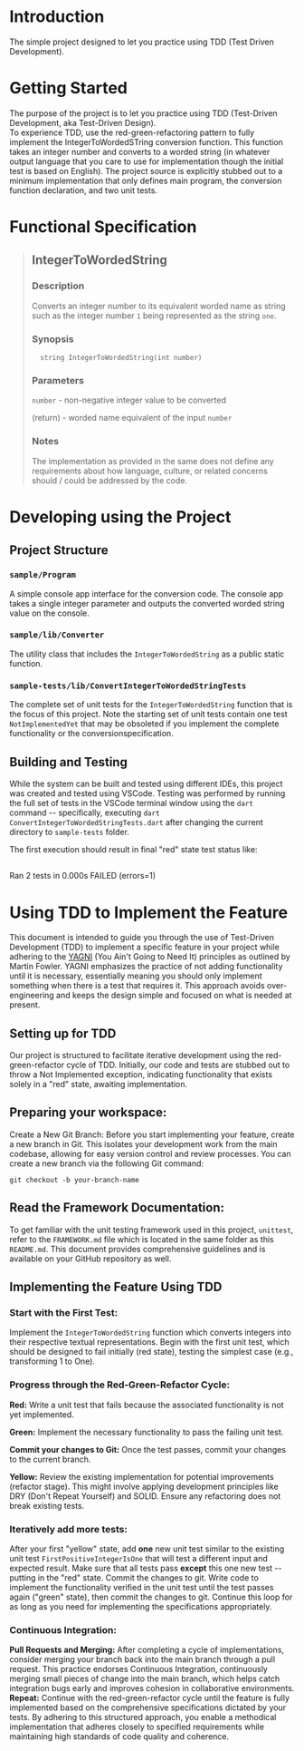 # Introduction

The simple project designed to let you practice using TDD (Test Driven Development).

# Getting Started

The purpose of the project is to let you practice using TDD (Test-Driven Development, aka Test-Driven Design). \
To experience TDD, use the red-green-refactoring pattern to fully implement the IntegerToWordedSTring conversion function. This function takes an integer number and converts to a worded string (in whatever output language that you care to use for implementation though the initial test is based on English). The project source is explicitly stubbed out to a minimum implementation that only defines main program, the conversion function declaration, and two unit tests.

# Functional Specification

> ## IntegerToWordedString
>
> ### Description
>
> Converts an integer number to its equivalent worded name as string
> such as the integer number `1` being represented as the string `one`.
>
> ### Synopsis
>
>       string IntegerToWordedString(int number)
>
> ### Parameters
>
> `number` - non-negative integer value to be converted
>
> (return) - worded name equivalent of the input `number`
>
> ### Notes
>
> The implementation as provided in the same does not define any requirements
> about how language, culture, or related concerns should / could be
> addressed by the code.

# Developing using the Project

## Project Structure

### `sample/Program`

A simple console app interface for the conversion code. The console app takes a single integer parameter and outputs the converted worded string value on the console.

### `sample/lib/Converter`

The utility class that includes the `IntegerToWordedString` as a public static function.

### `sample-tests/lib/ConvertIntegerToWordedStringTests`

The complete set of unit tests for the `IntegerToWordedString` function that is the focus of this project. Note the starting set of unit tests contain one test `NotImplementedYet` that may be obsoleted if you implement the complete functionality or the conversionspecification.

## Building and Testing

While the system can be built and tested using different IDEs, this project was created and tested using VSCode. Testing was performed by running the full set of tests in the VSCode terminal window using the `dart ` command -- specifically, executing `dart ConvertIntegerToWordedStringTests.dart` after changing the current directory to `sample-tests` folder.

The first execution should result in final "red" state test status like:

## <span style="color:red; font-family:monospace; font-weight: bold; white-space: pre-wrap;">

Ran 2 tests in 0.000s
FAILED (errors=1)

</span>

# Using TDD to Implement the Feature

This document is intended to guide you through the use of Test-Driven Development (TDD) to implement a specific feature in your project while adhering to the <a href="https://martinfowler.com/bliki/Yagni.html">YAGNI</a> (You Ain't Going to Need It) principles as outlined by Martin Fowler. YAGNI emphasizes the practice of not adding functionality until it is necessary, essentially meaning you should only implement something when there is a test that requires it. This approach avoids over-engineering and keeps the design simple and focused on what is needed at present.

## Setting up for TDD

Our project is structured to facilitate iterative development using the red-green-refactor cycle of TDD. Initially, our code and tests are stubbed out to throw a Not Implemented exception, indicating functionality that exists solely in a "red" state, awaiting implementation.

## Preparing your workspace:

Create a New Git Branch: Before you start implementing your feature, create a new branch in Git. This isolates your development work from the main codebase, allowing for easy version control and review processes. You can create a new branch via the following Git command:

```
git checkout -b your-branch-name
```

## Read the Framework Documentation:

To get familiar with the unit testing framework used in this project, `unittest`, refer to the `FRAMEWORK.md` file which is located in the same folder as this `README.md`. This document provides comprehensive guidelines and is available on your GitHub repository as well.

## Implementing the Feature Using TDD

### Start with the First Test:

Implement the `IntegerToWordedString` function which converts integers into their respective textual representations. Begin with the first unit test, which should be designed to fail initially (red state), testing the simplest case (e.g., transforming 1 to One).

### Progress through the Red-Green-Refactor Cycle:

**Red:** Write a unit test that fails because the associated functionality is not yet implemented.

**Green:** Implement the necessary functionality to pass the failing unit test.

**Commit your changes to Git:** Once the test passes, commit your changes to the current branch.

**Yellow:** Review the existing implementation for potential improvements (refactor stage). This might involve applying development principles like DRY (Don't Repeat Yourself) and SOLID. Ensure any refactoring does not break existing tests.

### Iteratively add more tests:

After your first "yellow" state, add **one** new unit test similar to the existing unit test `FirstPositiveIntegerIsOne` that will test a different input and expected result. Make sure that all tests pass **except** this one new test -- putting in the "red" state. Commit the changes to git. Write code to implement the functionality verified in the unit test until the test passes again ("green" state), then commit the changes to git. Continue this loop for as long as you need for implementing the specifications appropriately.

### Continuous Integration:

**Pull Requests and Merging:**
After completing a cycle of implementations, consider merging your branch back into the main branch through a pull request. This practice endorses Continuous Integration, continuously merging small pieces of change into the main branch, which helps catch integration bugs early and improves cohesion in collaborative environments. \
**Repeat:**
Continue with the red-green-refactor cycle until the feature is fully implemented based on the comprehensive specifications dictated by your tests.
By adhering to this structured approach, you enable a methodical implementation that adheres closely to specified requirements while maintaining high standards of code quality and coherence.
